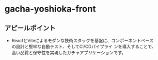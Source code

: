 # gacha-yoshioka-front

## アピールポイント
* ReactとViteによるモダンな技術スタックを基盤に、コンポーネントベースの設計と堅牢な自動テスト、そしてCI/CDパイプライ
  ンを導入することで、高い品質と保守性を実現したガチャアプリケーションです。